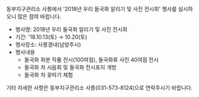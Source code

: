 동부지구관리소 사릉에서 '2018년 우리 들국화 알리기 및 사진 전시회' 행사를 실시하오니 많은 참여 바랍니다.

- 행사명: 2018년 우리 들국화 알리기 및 사진 전시회
- 기간: '18.10.13(토) → 10.20(토)
- 행사장소: 사릉경내(남양주시)
- 행사내용
  - 들국화 화분 작품 전시(100여점), 들국화류 사진 40여점 전시
  - 들국화 차 시음회 및 들국화 전시포지 개방
  - 들국화 차 꽃따기 체험

기타 자세한 사항은 동부지구관리소 사릉(031-573-8124)으로 연락주시기 바랍니다.